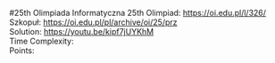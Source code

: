 #25th Olimpiada Informatyczna
25th Olimpiad: https://oi.edu.pl/l/326/ <br />
Szkopuł: https://oi.edu.pl/pl/archive/oi/25/prz <br />
Solution: https://youtu.be/kipf7jUYKhM <br />
Time Complexity: <br />
Points:  <br />